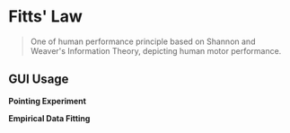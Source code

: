 # Fitts' Law
> One of human performance principle based on Shannon and Weaver's Information Theory, depicting human motor performance.

## GUI Usage
**Pointing Experiment**

**Empirical Data Fitting**
